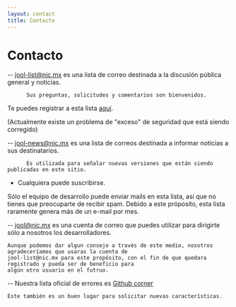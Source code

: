 ```yaml
---
layout: contact
title: Contacto
---
```


# Contacto

-- jool-list@nic.mx es una lista de correo destinada a la discusión pública general y noticias. 
 
          Sus preguntas, solicitudes y comentarios son bienvenidos.
  
  Te puedes registrar a esta lista [aquí](https://mail-lists.nic.mx/listas/listinfo/jool-list).

   (Actualmente existe un problema de "exceso" de seguridad que está siendo corregido)

-- jool-news@nic.mx es una lista de correos destinada a informar noticias a sus destinatarios.

          Es utilizada para señalar nuevas versiones que están siendo publicadas en este sitio. 
  
* Cualquiera puede suscribirse.

Sólo el equipo de desarrollo puede enviar mails en esta lista, así que no tienes que preocuparte de recibir spam. 
Debido a este próposito, esta lista raramente genera más de un e-mail por mes.


-- [jool@nic.mx](mailto:jool@nic.mx) es una cuenta de correo que puedes utilizar para dirigirte sólo a nosotros
                                     los desarrolladores.
    
    Aunque podemos dar algun consejo a través de este medio, nosotros agradeceríamos que usaras la cuenta de
    jool-list@nic.mx para este propósito, con el fin de que quedara registrado y pueda ser de beneficio para 
    algún otro usuario en el futruo.
  
  
-- Nuestra lista oficial de errores es [Github corner](https://github.com/NICMx/NAT64/issues)

    Este también es un buen lugar para solicitar nuevas características.
